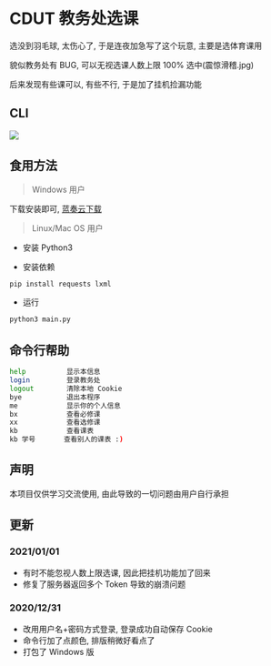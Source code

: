 # CDUT 教务处选课

选没到羽毛球, 太伤心了, 于是连夜加急写了这个玩意, 主要是选体育课用

貌似教务处有 BUG, 可以无视选课人数上限 100% 选中(震惊滑稽.jpg)  

后来发现有些课可以, 有些不行, 于是加了挂机捡漏功能

## CLI

![](https://s1.ax1x.com/2020/08/28/do1moF.png)

## 食用方法

> Windows 用户

下载安装即可, [蓝奏云下载](https://zaxtyson.lanzous.com/b0f24xf7c)

> Linux/Mac OS 用户
>
- 安装 Python3

- 安装依赖
 ```python
pip install requests lxml
 ```

- 运行
```python
python3 main.py
```


## 命令行帮助

```bash
help          显示本信息
login         登录教务处
logout        清除本地 Cookie
bye           退出本程序
me            显示你的个人信息
bx            查看必修课
xx            查看选修课
kb            查看课表
kb 学号       查看别人的课表 :)
```

## 声明

本项目仅供学习交流使用, 由此导致的一切问题由用户自行承担

## 更新

### 2021/01/01

- 有时不能忽视人数上限选课, 因此把挂机功能加了回来
- 修复了服务器返回多个 Token 导致的崩溃问题

### 2020/12/31  

- 改用用户名+密码方式登录, 登录成功自动保存 Cookie 
- 命令行加了点颜色, 排版稍微好看点了
- 打包了 Windows 版